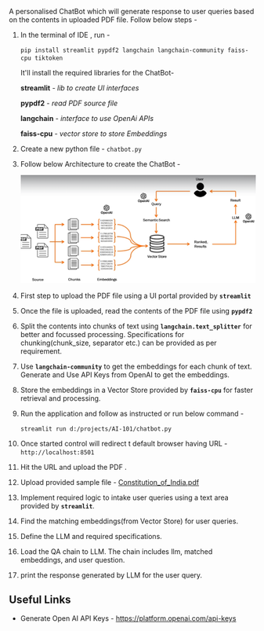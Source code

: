 A personalised ChatBot which will generate response to user queries based on the contents in uploaded PDF file.
Follow below steps - 

1. In the terminal of IDE , run - 

       pip install streamlit pypdf2 langchain langchain-community faiss-cpu tiktoken

    It'll install the required libraries for the ChatBot- 

    **streamlit**  - _lib to create UI interfaces_

    **pypdf2** - _read PDF source file_

    **langchain** - _interface to use OpenAi APIs_

    **faiss-cpu** - _vector store to store Embeddings_

2. Create a new python file - `chatbot.py` 
3. Follow below Architecture to create the ChatBot - 

    ![ScreenShot](/images/chatbot.PNG?raw=true)

4. First step to upload the PDF file using a UI portal provided by **`streamlit`**
5. Once the file is uploaded, read the contents of the PDF file using **`pypdf2`**
6. Split the contents into chunks of text using **`langchain.text_splitter`** for better and focussed processing. Specifications for chunking(chunk_size, separator etc.) can be provided as per requirement.
7. Use **`langchain-community`** to get the embeddings for each chunk of text. Generate and Use API Keys from OpenAI to get the embeddings.
8. Store the embeddings in a Vector Store provided by **`faiss-cpu`** for faster retrieval and processing.
9. Run the application and follow as instructed or run below command - 

       streamlit run d:/projects/AI-101/chatbot.py
10. Once started control will redirect t default browser having URL - `http://localhost:8501`
11. Hit the URL and upload the PDF .
12. Upload provided sample file - [Constitution_of_India.pdf]()

13. Implement required logic to intake user queries using a text area provided by **`streamlit`**.
14. Find the matching embeddings(from Vector Store) for user queries.
15. Define the LLM and required specifications.
16. Load the QA chain to LLM. The chain includes llm, matched embeddings, and user question.
17. print the response generated by LLM for the user query.


## Useful Links
* Generate Open AI API Keys - https://platform.openai.com/api-keys
